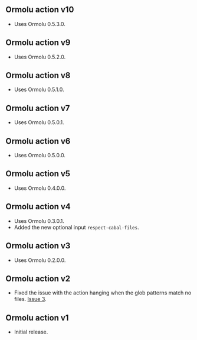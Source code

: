 ## Ormolu action v10

* Uses Ormolu 0.5.3.0.

## Ormolu action v9

* Uses Ormolu 0.5.2.0.

## Ormolu action v8

* Uses Ormolu 0.5.1.0.

## Ormolu action v7

* Uses Ormolu 0.5.0.1.

## Ormolu action v6

* Uses Ormolu 0.5.0.0.

## Ormolu action v5

* Uses Ormolu 0.4.0.0.

## Ormolu action v4

* Uses Ormolu 0.3.0.1.
* Added the new optional input `respect-cabal-files`.

## Ormolu action v3

* Uses Ormolu 0.2.0.0.

## Ormolu action v2

* Fixed the issue with the action hanging when the glob patterns match no
  files. [Issue 3](https://github.com/mrkkrp/ormolu-action/issues/3).

## Ormolu action v1

* Initial release.
